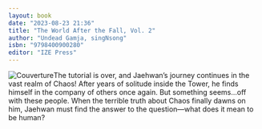 ```yaml
---
layout: book
date: "2023-08-23 21:36"
title: "The World After the Fall, Vol. 2"
author: "Undead Gamja, singNsong"
isbn: "9798400900280"
editor: "IZE Press"
---
```

![Couverture](/img/9798400900280.jpg)The tutorial is over, and Jaehwan’s journey continues in the vast realm of Chaos! After years of solitude inside the Tower, he finds himself in the company of others once again. But something seems...off with these people. When the terrible truth about Chaos finally dawns on him, Jaehwan must find the answer to the question—what does it mean to be human?